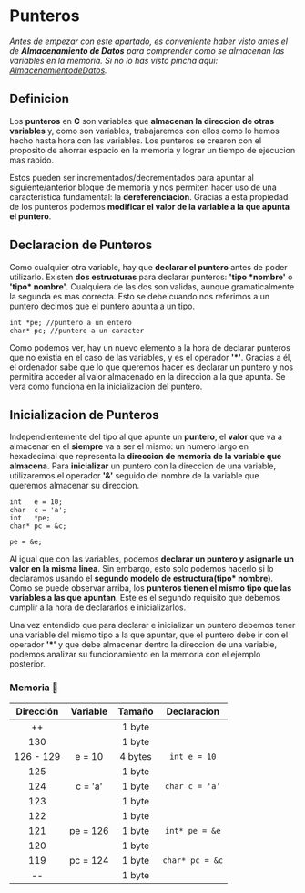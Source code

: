 # Punteros

_Antes de empezar con este apartado, es conveniente haber visto antes el de **Almacenamiento de Datos** para comprender como se almacenan las variables en la memoria. Si no lo has visto pincha aqui: [AlmacenamientodeDatos](../1.AlmacenamientodeDatos/README.md)._

## Definicion

Los **punteros** en **C** son variables que **almacenan la direccion de otras variables** y, como son variables, trabajaremos con ellos como lo hemos hecho hasta hora con las variables. Los punteros se crearon con el proposito de ahorrar espacio en la memoria y lograr un tiempo de ejecucion mas rapido.

Estos pueden ser incrementados/decrementados para apuntar al siguiente/anterior bloque de memoria y nos permiten hacer uso de una caracteristica fundamental: la **dereferenciacion**. Gracias a esta propiedad de los punteros podemos **modificar el valor de la variable a la que apunta el puntero**.

## Declaracion de Punteros

Como cualquier otra variable, hay que **declarar el puntero** antes de poder utilizarlo. Existen **dos estructuras** para declarar punteros: **'tipo \*nombre'** o **'tipo\* nombre'**. Cualquiera de las dos son validas, aunque gramaticalmente la segunda es mas correcta. Esto se debe cuando nos referimos a un puntero decimos que el puntero apunta a un tipo.

```
int *pe; //puntero a un entero
char* pc; //puntero a un caracter
```

Como podemos ver, hay un nuevo elemento a la hora de declarar punteros que no existia en el caso de las variables, y es el operador **'\*'**. Gracias a él, el ordenador sabe que lo que queremos hacer es declarar un puntero y nos permitira acceder al valor almacenado en la direccion a la que apunta. Se vera como funciona en la inicializacion del puntero.

## Inicializacion de Punteros

Independientemente del tipo al que apunte un **puntero**, el **valor** que va a almacenar en el **siempre** va a ser el mismo: un numero largo en hexadecimal que representa la **direccion de memoria de la variable que almacena**. Para **inicializar** un puntero con la direccion de una variable, utilizaremos el operador **'&'** seguido del nombre de la variable que queremos almacenar su direccion.

```
int   e = 10;
char  c = 'a';
int   *pe;
char* pc = &c;

pe = &e;
```

Al igual que con las variables, podemos **declarar un puntero y asignarle un valor en la misma linea**. Sin embargo, esto solo podemos hacerlo si lo declaramos usando el **segundo modelo de estructura(tipo\* nombre)**. Como se puede observar arriba, los **punteros tienen el mismo tipo que las variables a las que apuntan**. Este es el segundo requisito que debemos cumplir a la hora de declararlos e inicializarlos.

Una vez entendido que para declarar e inicializar un puntero debemos tener una variable del mismo tipo a la que apuntar, que el puntero debe ir con el operador **'\*'** y que debe almacenar dentro la direccion de una variable, podemos analizar su funcionamiento en la memoria con el ejemplo posterior.

### Memoria 💾

|  Dirección  | Variable | Tamaño | Declaracion |
| :---: | :---: | :---: | :---: |
| ++ |   | 1 byte |   |
| 130 |   | 1 byte |   |
| 126 - 129 | e = 10 | 4 bytes | `int e = 10` |
| 125 |   | 1 byte |   |
| 124 | c = 'a' | 1 byte | `char c = 'a'` |
| 123 |   | 1 byte |   |
| 122 |   | 1 byte |   |
| 121 | pe = 126 | 1 byte | `int* pe = &e` |
| 120 |   | 1 byte |   |
| 119 | pc = 124 | 1 byte | `char* pc = &c` |
| -- |   | 1 byte |   |
